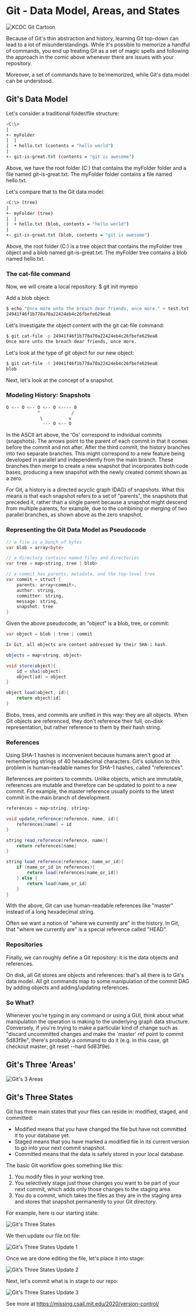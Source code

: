 # Git - Data Model, Areas, and States

![KCDC Git Cartoon](git-data-model-references-states/cartoon.png)

Because of Git's thin abstraction and history, learning Git top-down can lead to a lot of misunderstandings. While it's possible to memorize a handful of commands, you end up treating Git as a set of magic spells and following the approach in the comic above whenever there are issues with your repository.

Moreover, a set of commands have to be'memorized, while Git's data model can be understood. 

## Git's Data Model

Let's consider a traditional folder/file structure:

```bash
<C:\>
|
+- myFolder
|  |
|  + hello.txt (contents = "hello world")
|
+- git-is-great.txt (contents = "git is awesome")
```

Above, we have the root folder (C:\) that contains the myFolder folder and a file named git-is-great.txt. The myFolder folder contains a file named hello.txt.

Let's compare that to the Git data model:

```bash
<C:\> (tree)
|
+- myFolder (tree)
|  |
|  + hello.txt (blob, contents = "hello world")
|
+- git-is-great.txt (blob, contents = "git is awesome")
```

Above, the root folder (C:\) is a tree object that contains the myFolder tree object and a blob named git-is-great.txt. The myFolder tree contains a blob named hello.txt.

### The cat-file command
Now, we will create a local repository:
$ git init myrepo

Add a blob object:

```bash
$ echo "Once more unto the breach dear friends, once more." > test.txt
24941f46f1b778a70a22424eb4c26fbefe629ea8
```

Let's investigate the object content with the git cat-file command:

```bash
$ git cat-file -p 24941f46f1b778a70a22424eb4c26fbefe629ea8
Once more unto the breach dear friends, once more.
```

Let's look at the type of git object for our new object:

```bash
$ git cat-file -t 24941f46f1b778a70a22424eb4c26fbefe629ea8
blob
```

Next, let's look at the concept of a snapshot.

### Modeling History: Snapshots

```bash
O <-- O <-- O <-- O <---- 0
            ^            /
             \          v
              --- O <-- O
```

In the ASCII art above, the 'Os' correspond to individual commits (snapshots). The arrows point to the parent of each commit in that it comes before the commit and not after. After the third commit, the history branches into two separate branches. This might correspond to a new feature being developed in parallel and independently from the main branch. These branches then merge to create a new snapshot that incorporates both code bases, producing a new snapshot with the newly created commit shown as a zero.

For Git, a history is a directed acyclic graph (DAG) of snapshots. What this means is that each snapshot refers to a set of "parents", the snapshots that preceded it, rather than a single parent because a snapshot might descend from multiple parents, for example, due to the combining or merging of two parallel branches, as shown above as the zero snapshot.

### Representing the Git Data Model as Pseudocode

```java
// a file is a bunch of bytes
var blob = array<byte>

// a directory contains named files and directories
var tree = map<string, tree | blob>

// a commit has parents, metadata, and the top-level tree
var commit = struct {
    parents: array<commit>,
    author: string,
    committer: string,
    message: string,
    snapshot: tree
}
```

Given the above pseudocode, an "object" is a blob, tree, or commit:

```java
var object = blob | tree | commit

In Git, all objects are content-addressed by their SHA-1 hash.

objects = map<string, object>

void store(object){
    id = sha1(object)
    object[id] = object
}

object load(object, id){
    return object[id]
}
```

Blobs, trees, and commits are unified in this way: they are all objects. When Git objects are referenced, they don't reference their full, on-disk representation, but rather reference to them by their hash string.

### References

Using SHA-1 hashes is inconvenient because humans aren't good at remembering strings of 40 hexadecimal characters. Git's solution to this problem is human-readable names for SHA-1 hashes, called "references". 

References are pointers to commits. Unlike objects, which are immutable, references are mutable and therefore can be updated to point to a new commit. For example, the master reference usually points to the latest commit in the main branch of development.

```java
references = map<string, string>

void update_reference(reference, name, id){
    references[name] = id
}

string read_reference(reference, name){
    return references[name]
}

string load_reference(reference, name_or_id){
    if (name_or_id in references){
        return load(references[name_or_id])
    } else {
        return load(name_or_id)
    }
}
```

With the above, Git can use human-readable references like "master" instead of a long hexadecimal string.

Often we want a notion of "where we currently are" in the history. In Git, that "where we currently are" is a special reference called "HEAD".

### Repositories

Finally, we can roughly define a Git repository: it is the data objects and references.

On disk, all Git stores are objects and references: that's all there is to Git's data model. All git commands map to some manipulation of the commit DAG by adding objects and adding/updating references.

### So What?

Whenever you're typing in any command or using a GUI, think about what manipulation the operation is making to the underlying graph data structure. Conversely, if you're trying to make a particular kind of change such as "discard uncommitted changes and make the 'master' ref point to commit 5d83f9e", there's probably a command to do it (e.g. in this case, git checkout master; git reset --hard 5d83f9e).

## Git's Three 'Areas'

![Git's 3 Areas](git-data-model-references-states/three-areas.png)

## Git's Three States

Git has three main states that your files can reside in: modified, staged, and committed:
* Modified means that you have changed the file but have not committed it to your database yet.
* Staged means that you have marked a modified file in its current version to go into your next commit snapshot.
* Committed means that the data is safely stored in your local database.

The basic Git workflow goes something like this:

1. You modify files in your working tree.
2. You selectively stage just those changes you want to be part of your next commit, which adds only those changes to the staging area.
3. You do a commit, which takes the files as they are in the staging area and stores that snapshot permanently to your Git directory.

For example, here is our starting state:

![Git's Three States](git-data-model-references-states/states-1.png)

We then update our file.txt file:

![Git's Three States Update 1](git-data-model-references-states/states-2.png)

Once we are done editing the file, let's place it into stage:

![Git's Three States Update 2](git-data-model-references-states/states-3.png)

Next, let's commit what is in stage to our repo:

![Git's Three States Update 3](git-data-model-references-states/states-4.png)

See more at https://missing.csail.mit.edu/2020/version-control/
